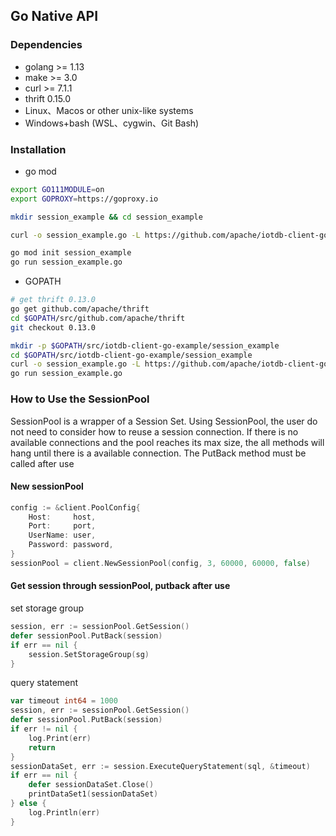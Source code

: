 <!--

    Licensed to the Apache Software Foundation (ASF) under one
    or more contributor license agreements.  See the NOTICE file
    distributed with this work for additional information
    regarding copyright ownership.  The ASF licenses this file
    to you under the Apache License, Version 2.0 (the
    "License"); you may not use this file except in compliance
    with the License.  You may obtain a copy of the License at
    
        http://www.apache.org/licenses/LICENSE-2.0
    
    Unless required by applicable law or agreed to in writing,
    software distributed under the License is distributed on an
    "AS IS" BASIS, WITHOUT WARRANTIES OR CONDITIONS OF ANY
    KIND, either express or implied.  See the License for the
    specific language governing permissions and limitations
    under the License.

-->

## Go Native API

### Dependencies

 * golang >= 1.13
 * make   >= 3.0
 * curl   >= 7.1.1
 * thrift 0.15.0
 * Linux、Macos or other unix-like systems
 * Windows+bash (WSL、cygwin、Git Bash)




### Installation

 * go mod

```sh
export GO111MODULE=on
export GOPROXY=https://goproxy.io

mkdir session_example && cd session_example

curl -o session_example.go -L https://github.com/apache/iotdb-client-go/raw/main/example/session_example.go

go mod init session_example
go run session_example.go
```

* GOPATH

```sh
# get thrift 0.13.0
go get github.com/apache/thrift
cd $GOPATH/src/github.com/apache/thrift
git checkout 0.13.0

mkdir -p $GOPATH/src/iotdb-client-go-example/session_example
cd $GOPATH/src/iotdb-client-go-example/session_example
curl -o session_example.go -L https://github.com/apache/iotdb-client-go/raw/main/example/session_example.go
go run session_example.go
```

### How to Use the SessionPool
SessionPool is a wrapper of a Session Set. Using SessionPool, the user do not need to consider how to reuse a session connection.
If there is no available connections and the pool reaches its max size, the all methods will hang until there is a available connection.
The PutBack method must be called after use

#### New sessionPool

```go
config := &client.PoolConfig{
    Host:     host,
    Port:     port,
    UserName: user,
    Password: password,
}
sessionPool = client.NewSessionPool(config, 3, 60000, 60000, false)
```

#### Get session through sessionPool, putback after use

set storage group

```go
session, err := sessionPool.GetSession()
defer sessionPool.PutBack(session)
if err == nil {
    session.SetStorageGroup(sg)
}
```

query statement

```go
var timeout int64 = 1000
session, err := sessionPool.GetSession()
defer sessionPool.PutBack(session)
if err != nil {
    log.Print(err)
    return
}
sessionDataSet, err := session.ExecuteQueryStatement(sql, &timeout)
if err == nil {
    defer sessionDataSet.Close()
    printDataSet1(sessionDataSet)
} else {
    log.Println(err)
}
```
